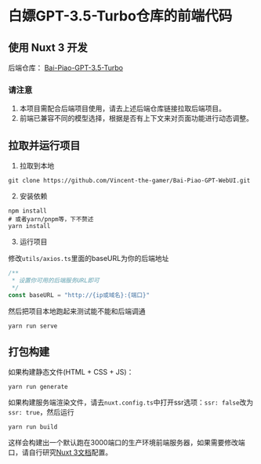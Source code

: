 # 白嫖GPT-3.5-Turbo仓库的前端代码
## 使用 Nuxt 3 开发
后端仓库： [Bai-Piao-GPT-3.5-Turbo](https://github.com/Vincent-the-gamer/Bai-Piao-GPT-3.5-Turbo)

### 请注意
1. 本项目需配合后端项目使用，请去上述后端仓库链接拉取后端项目。
2. 前端已兼容不同的模型选择，根据是否有上下文来对页面功能进行动态调整。

## 拉取并运行项目

1. 拉取到本地
~~~shell
git clone https://github.com/Vincent-the-gamer/Bai-Piao-GPT-WebUI.git
~~~

2. 安装依赖
~~~shell
npm install
# 或者yarn/pnpm等，下不赘述
yarn install
~~~

3. 运行项目

修改`utils/axios.ts`里面的baseURL为你的后端地址
~~~typescript
/**
 * 设置你可用的后端服务URL即可
 */
const baseURL = "http://{ip或域名}:{端口}"
~~~

然后把项目本地跑起来测试能不能和后端调通
~~~shell
yarn run serve
~~~

## 打包构建
如果构建静态文件(HTML + CSS + JS)：
~~~shell
yarn run generate
~~~

如果构建服务端渲染文件，请去`nuxt.config.ts`中打开ssr选项：`ssr: false`改为`ssr: true`，然后运行
~~~shell
yarn run build
~~~
这样会构建出一个默认跑在3000端口的生产环境前端服务器，如果需要修改端口，请自行研究[Nuxt 3文档](https://nuxt.com.cn)配置。
